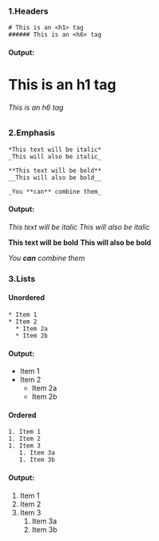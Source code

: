 ### 1.Headers
~~~ 
# This is an <h1> tag
###### This is an <h6> tag
~~~
#### Output:
# This is an h1 tag
###### This is an h6 tag

### 2.Emphasis
~~~
*This text will be italic*  
_This will also be italic_  

**This text will be bold**  
__This will also be bold__  

_You **can** combine them_  
~~~
#### Output:
*This text will be italic*
_This will also be italic_

**This text will be bold**
__This will also be bold__

_You **can** combine them_

### 3.Lists

#### Unordered
~~~
* Item 1
* Item 2
  * Item 2a
  * Item 2b
 ~~~
 #### Output:
* Item 1
* Item 2
  * Item 2a
  * Item 2b
  
#### Ordered
~~~
1. Item 1
1. Item 2
1. Item 3
   1. Item 3a
   1. Item 3b
~~~
#### Output:
1. Item 1
1. Item 2
1. Item 3
   1. Item 3a
   1. Item 3b
